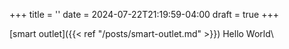 +++
title = ''
date = 2024-07-22T21:19:59-04:00
draft = true
+++

[smart outlet]({{< ref "/posts/smart-outlet.md" >}})
 Hello World\